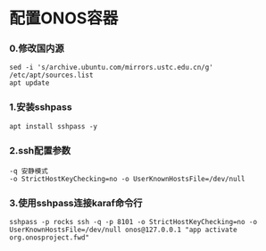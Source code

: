# 配置ONOS容器

### 0.修改国内源
```shell
sed -i 's/archive.ubuntu.com/mirrors.ustc.edu.cn/g' /etc/apt/sources.list
apt update
```

### 1.安装sshpass
```shell
apt install sshpass -y
```

### 2.ssh配置参数
```shell
-q 安静模式
-o StrictHostKeyChecking=no -o UserKnownHostsFile=/dev/null
```

### 3.使用sshpass连接karaf命令行
```shell
sshpass -p rocks ssh -q -p 8101 -o StrictHostKeyChecking=no -o UserKnownHostsFile=/dev/null onos@127.0.0.1 "app activate org.onosproject.fwd"
```
